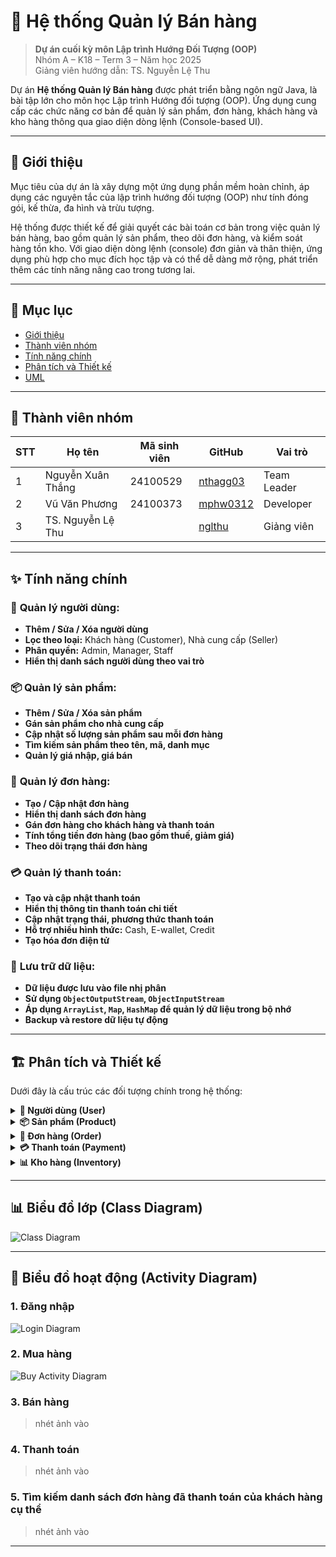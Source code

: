 # 🚀 Hệ thống Quản lý Bán hàng
> **Dự án cuối kỳ môn Lập trình Hướng Đối Tượng (OOP)**  
> Nhóm A – K18 – Term 3 – Năm học 2025  
> Giảng viên hướng dẫn: TS. Nguyễn Lệ Thu


Dự án **Hệ thống Quản lý Bán hàng** được phát triển bằng ngôn ngữ Java, là bài tập lớn cho môn học Lập trình Hướng đối tượng (OOP). Ứng dụng cung cấp các chức năng cơ bản để quản lý sản phẩm, đơn hàng, khách hàng và kho hàng thông qua giao diện dòng lệnh (Console-based UI).

---
## 🎯 Giới thiệu

Mục tiêu của dự án là xây dựng một ứng dụng phần mềm hoàn chỉnh, áp dụng các nguyên tắc của lập trình hướng đối tượng (OOP) như tính đóng gói, kế thừa, đa hình và trừu tượng.

Hệ thống được thiết kế để giải quyết các bài toán cơ bản trong việc quản lý bán hàng, bao gồm quản lý sản phẩm, theo dõi đơn hàng, và kiểm soát hàng tồn kho. Với giao diện dòng lệnh (console) đơn giản và thân thiện, ứng dụng phù hợp cho mục đích học tập và có thể dễ dàng mở rộng, phát triển thêm các tính năng nâng cao trong tương lai.

---
## 📖 Mục lục

- [Giới thiệu](#-giới-thiệu)
- [Thành viên nhóm](#-thành-viên-nhóm)
- [Tính năng chính](#-tính-năng-chính)
- [Phân tích và Thiết kế](#-phân-tích-và-thiết-kế)
- [UML](#-biểu-đồ-lớp-(Class-Diagram))


---

## 👥 Thành viên nhóm

| STT | Họ tên           | Mã sinh viên | GitHub                                             | Vai trò        |
|-----|------------------|-------------|----------------------------------------------------|----------------|
| 1   | Nguyễn Xuân Thắng| 24100529    | [nthagg03](https://github.com/nthagg03)           | Team Leader    |
| 2   | Vũ Văn Phương    | 24100373    | [mphw0312](https://github.com/mphw0312)           | Developer      |
| 3   | TS. Nguyễn Lệ Thu|             | [nglthu](https://github.com/nglthu)               | Giảng viên     |

---

## ✨ Tính năng chính

### 👤 **Quản lý người dùng:**
-  **Thêm / Sửa / Xóa người dùng**
-  **Lọc theo loại:** Khách hàng (Customer), Nhà cung cấp (Seller)
-  **Phân quyền:** Admin, Manager, Staff
-  **Hiển thị danh sách người dùng theo vai trò**

### 📦 **Quản lý sản phẩm:**
-  **Thêm / Sửa / Xóa sản phẩm**
-  **Gán sản phẩm cho nhà cung cấp**
-  **Cập nhật số lượng sản phẩm sau mỗi đơn hàng**
-  **Tìm kiếm sản phẩm theo tên, mã, danh mục**
-  **Quản lý giá nhập, giá bán**

### 🛒 **Quản lý đơn hàng:**
-  **Tạo / Cập nhật đơn hàng**
-  **Hiển thị danh sách đơn hàng**
-  **Gán đơn hàng cho khách hàng và thanh toán**
-  **Tính tổng tiền đơn hàng (bao gồm thuế, giảm giá)**
-  **Theo dõi trạng thái đơn hàng**

### 💳 **Quản lý thanh toán:**
-  **Tạo và cập nhật thanh toán**
-  **Hiển thị thông tin thanh toán chi tiết**
-  **Cập nhật trạng thái, phương thức thanh toán**
-  **Hỗ trợ nhiều hình thức:** Cash, E-wallet, Credit
-  **Tạo hóa đơn điện tử**

### 💾 **Lưu trữ dữ liệu:**
-  **Dữ liệu được lưu vào file nhị phân**
-  **Sử dụng `ObjectOutputStream`, `ObjectInputStream`**
-  **Áp dụng `ArrayList`, `Map`, `HashMap` để quản lý dữ liệu trong bộ nhớ**
-  **Backup và restore dữ liệu tự động**

---

## 🏗️ Phân tích và Thiết kế

Dưới đây là cấu trúc các đối tượng chính trong hệ thống:

<details>
<summary><strong>👤 Người dùng (User)</strong></summary>

**Thuộc tính:**
- `userId`: ID người dùng (Khóa chính)
- `username`: Tên đăng nhập
- `password`: Mật khẩu (đã được mã hóa)
- `fullName`: Họ và tên
- `email`: Email liên hệ
- `phoneNumber`: Số điện thoại
- `role`: Vai trò (`ADMIN`, `MANAGER`, `STAFF`)
- `isActive`: Trạng thái hoạt động
- `createdDate`: Ngày tạo tài khoản

**Phương thức:**
- `login()`: Đăng nhập vào hệ thống
- `logout()`: Đăng xuất khỏi hệ thống
- `updateProfile()`: Cập nhật thông tin cá nhân
- `changePassword()`: Thay đổi mật khẩu

</details>

<details>
<summary><strong>📦 Sản phẩm (Product)</strong></summary>

**Thuộc tính:**
- `productId`: ID sản phẩm (Khóa chính)
- `productName`: Tên sản phẩm
- `description`: Mô tả sản phẩm
- `importPrice`: Giá nhập
- `salePrice`: Giá bán
- `stockQuantity`: Số lượng tồn kho
- `categoryId`: ID danh mục sản phẩm
- `barcode`: Mã vạch sản phẩm
- `unit`: Đơn vị tính (cái, kg, lít...)
- `createdDate`: Ngày tạo sản phẩm
- `isActive`: Trạng thái hoạt động

**Phương thức:**
- `addProduct()`: Thêm sản phẩm mới
- `updateProduct()`: Cập nhật thông tin sản phẩm
- `deleteProduct()`: Xóa sản phẩm
- `searchProduct()`: Tìm kiếm sản phẩm
- `checkStock()`: Kiểm tra tồn kho

</details>

<details>
<summary><strong>🛒 Đơn hàng (Order)</strong></summary>

**Thuộc tính:**
- `orderId`: ID đơn hàng (Khóa chính)
- `customerId`: ID khách hàng
- `staffId`: ID nhân viên tạo đơn
- `orderDate`: Ngày tạo đơn hàng
- `totalAmount`: Tổng tiền trước thuế
- `taxAmount`: Tiền thuế
- `discountAmount`: Tiền giảm giá
- `finalAmount`: Tổng tiền cuối cùng
- `status`: Trạng thái (`PENDING`, `CONFIRMED`, `CANCELLED`, `COMPLETED`)
- `orderItems`: Danh sách sản phẩm trong đơn hàng

**Phương thức:**
- `createOrder()`: Tạo đơn hàng mới
- `addItem()`: Thêm sản phẩm vào đơn hàng
- `removeItem()`: Xóa sản phẩm khỏi đơn hàng
- `updateQuantity()`: Cập nhật số lượng sản phẩm
- `calculateTotal()`: Tính tổng tiền đơn hàng
- `cancelOrder()`: Hủy đơn hàng

</details>

<details>
<summary><strong>💳 Thanh toán (Payment)</strong></summary>

**Thuộc tính:**
- `paymentId`: ID thanh toán (Khóa chính)
- `orderId`: ID đơn hàng (Khóa ngoại)
- `paymentMethod`: Phương thức thanh toán (`CASH`, `E-WALLET`, `CREDIT_CARD`)
- `amount`: Số tiền thanh toán
- `paidAmount`: Số tiền đã trả
- `changeAmount`: Tiền thừa trả lại
- `paymentDate`: Ngày thanh toán
- `status`: Trạng thái (`PENDING`, `COMPLETED`, `FAILED`, `REFUNDED`)
- `transactionId`: Mã giao dịch

**Phương thức:**
- `processPayment()`: Xử lý thanh toán
- `refundPayment()`: Hoàn tiền
- `validdatePayment()`: Xác thực thanh toán
- `generateReceipt()`: Tạo hóa đơn thanh toán

</details>

<details>
<summary><strong>📊 Kho hàng (Inventory)</strong></summary>

**Thuộc tính:**
- `inventoryId`: ID kho hàng (Khóa chính)
- `productId`: ID sản phẩm (Khóa ngoại)
- `currentStock`: Số lượng hiện tại
- `minStock`: Số lượng tối thiểu
- `maxStock`: Số lượng tối đa
- `lastUpdated`: Ngày cập nhật cuối
- `location`: Vị trí trong kho
- `supplierId`: ID nhà cung cấp
- `costPrice`: Giá vốn trung bình

**Phương thức:**
- `updateStock()`: Cập nhật số lượng tồn kho
- `checkLowStock()`: Kiểm tra hàng sắp hết
- `generateStockReport()`: Tạo báo cáo tồn kho
- `importGoods()`: Nhập hàng vào kho
- `exportGoods()`: Xuất hàng từ kho
- `stockTaking()`: Kiểm kê hàng hóa

</details>

---

## 📊 Biểu đồ lớp (Class Diagram)
![Class Diagram](Project/Image/classdiagram.png)

---

## 🔁 Biểu đồ hoạt động (Activity Diagram)

### 1. Đăng nhập

![Login Diagram](Project/Image/LoginDiagram.png)

### 2. Mua hàng 

![Buy Activity Diagram](Project/Image/BuyActivityDiagram.png)

### 3. Bán hàng

> nhét ảnh vào

### 4. Thanh toán

> nhét ảnh vào

### 5. Tìm kiếm danh sách đơn hàng đã thanh toán của khách hàng cụ thể 

> nhét ảnh vào

---

